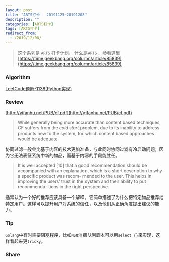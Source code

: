 ```yaml
---
layout: post
title: "ARTS打卡 - 20191125~20191208"
description: ""
categories: [ARTS打卡]
tags: [ARTS打卡]
redirect_from:
  - /2019/12/08/
---
```


> 这个系列是 `ARTS` 打卡计划， 什么是`ARTS`， 参看这里[https://time.geekbang.org/column/article/85839](https://time.geekbang.org/column/article/85839)

### Algorithm

[LeetCode题解-1138(Python实现)](http://mittapei.cn/blog/2019/11/24/LeetCode%E9%A2%98%E8%A7%A3-1138(Python%E5%AE%9E%E7%8E%B0)/)

### Review

[http://yifanhu.net/PUB/cf.pdf](http://yifanhu.net/PUB/cf.pdf)

> While generally being more accurate than content based techniques, CF suffers from the *cold
> start* problem, due to its inability to address products new to the system, for which content based approaches would be adequate.

协同过滤一般会比基于内容的技术更加准备，与此同时协同过滤有冷启动问题，因为它无法表征系统中新的物品，而基于内容的手段能胜任。

> It is well accepted [10] that a good recommendation
> should be accompanied with an explanation, which is a
> short description to why a specific product was recom-
> mended to the user. This helps in improving the users’
> trust in the system and their ability to put recommenda-
> tions in the right perspective.

通常认为一个好的推荐应该具备一个解释，它简单描述了为什么把特定物品推荐给特定用户。这样可以提升用户对系统的信任，以及他们从正确角度提出建议的能力。

### Tip

`Golang`中有时需要阻塞程序，比如`NSQ`消费队列脚本可以用`select {}`来实现，这样看起来更`tricky`。

### Share

